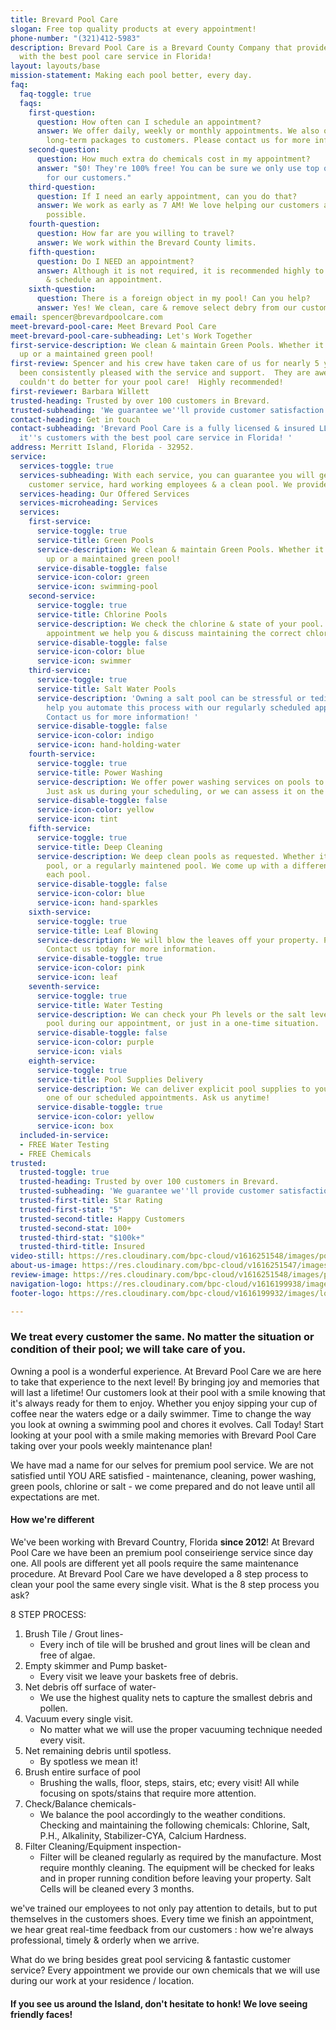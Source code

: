 ```yaml
---
title: Brevard Pool Care
slogan: Free top quality products at every appointment!
phone-number: "(321)412-5983"
description: Brevard Pool Care is a Brevard County Company that provides it's customers
  with the best pool care service in Florida!
layout: layouts/base
mission-statement: Making each pool better, every day.
faq:
  faq-toggle: true
  faqs:
    first-question:
      question: How often can I schedule an appointment?
      answer: We offer daily, weekly or monthly appointments. We also offer select
        long-term packages to customers. Please contact us for more information.
    second-question:
      question: How much extra do chemicals cost in my appointment?
      answer: "$0! They're 100% free! You can be sure we only use top quality products
        for our customers."
    third-question:
      question: If I need an early appointment, can you do that?
      answer: We work as early as 7 AM! We love helping our customers as early as
        possible.
    fourth-question:
      question: How far are you willing to travel?
      answer: We work within the Brevard County limits.
    fifth-question:
      question: Do I NEED an appointment?
      answer: Although it is not required, it is recommended highly to contact us
        & schedule an appointment.
    sixth-question:
      question: There is a foreign object in my pool! Can you help?
      answer: Yes! We clean, care & remove select debry from our customer's pools!
email: spencer@brevardpoolcare.com
meet-brevard-pool-care: Meet Brevard Pool Care
meet-brevard-pool-care-subheading: Let's Work Together
first-service-description: We clean & maintain Green Pools. Whether it's algae build
  up or a maintained green pool!
first-review: Spencer and his crew have taken care of us for nearly 5 years and we've
  been consistently pleased with the service and support.  They are awesome  and you
  couldn't do better for your pool care!  Highly recommended!
first-reviewer: Barbara Willett
trusted-heading: Trusted by over 100 customers in Brevard.
trusted-subheading: 'We guarantee we''ll provide customer satisfaction! '
contact-heading: Get in touch
contact-subheading: 'Brevard Pool Care is a fully licensed & insured LLC that provides
  it''s customers with the best pool care service in Florida! '
address: Merritt Island, Florida - 32952.
service:
  services-toggle: true
  services-subheading: With each service, you can guarantee you will get top notch
    customer service, hard working employees & a clean pool. We provide that.
  services-heading: Our Offered Services
  services-microheading: Services
  services:
    first-service:
      service-toggle: true
      service-title: Green Pools
      service-description: We clean & maintain Green Pools. Whether it's algae build
        up or a maintained green pool!
      service-disable-toggle: false
      service-icon-color: green
      service-icon: swimming-pool
    second-service:
      service-toggle: true
      service-title: Chlorine Pools
      service-description: We check the chlorine & state of your pool. During every
        appointment we help you & discuss maintaining the correct chlorine levels.
      service-disable-toggle: false
      service-icon-color: blue
      service-icon: swimmer
    third-service:
      service-toggle: true
      service-title: Salt Water Pools
      service-description: 'Owning a salt pool can be stressful or tedious. We can
        help you automate this process with our regularly scheduled appointments.
        Contact us for more information! '
      service-disable-toggle: false
      service-icon-color: indigo
      service-icon: hand-holding-water
    fourth-service:
      service-toggle: true
      service-title: Power Washing
      service-description: We offer power washing services on pools to all our customers!
        Just ask us during your scheduling, or we can assess it on the spot.
      service-disable-toggle: false
      service-icon-color: yellow
      service-icon: tint
    fifth-service:
      service-toggle: true
      service-title: Deep Cleaning
      service-description: We deep clean pools as requested. Whether it's an abandoned
        pool, or a regularly maintened pool. We come up with a different plan for
        each pool.
      service-disable-toggle: false
      service-icon-color: blue
      service-icon: hand-sparkles
    sixth-service:
      service-toggle: true
      service-title: Leaf Blowing
      service-description: We will blow the leaves off your property. Priced per sq/ft.
        Contact us today for more information.
      service-disable-toggle: true
      service-icon-color: pink
      service-icon: leaf
    seventh-service:
      service-toggle: true
      service-title: Water Testing
      service-description: We can check your Ph levels or the salt levels of your
        pool during our appointment, or just in a one-time situation.
      service-disable-toggle: false
      service-icon-color: purple
      service-icon: vials
    eighth-service:
      service-toggle: true
      service-title: Pool Supplies Delivery
      service-description: We can deliver explicit pool supplies to you, only during
        one of our scheduled appointments. Ask us anytime!
      service-disable-toggle: true
      service-icon-color: yellow
      service-icon: box
  included-in-service:
  - FREE Water Testing
  - FREE Chemicals
trusted:
  trusted-toggle: true
  trusted-heading: Trusted by over 100 customers in Brevard.
  trusted-subheading: 'We guarantee we''ll provide customer satisfaction! '
  trusted-first-title: Star Rating
  trusted-first-stat: "5"
  trusted-second-title: Happy Customers
  trusted-second-stat: 100+
  trusted-third-stat: "$100k+"
  trusted-third-title: Insured
video-still: https://res.cloudinary.com/bpc-cloud/v1616251548/images/pool-chlorine_ojrfrq.jpg
about-us-image: https://res.cloudinary.com/bpc-cloud/v1616251547/images/pool-chlorine-two_joeo7z.jpg
review-image: https://res.cloudinary.com/bpc-cloud/v1616251548/images/pool-salt_mtxhzg.jpg
navigation-logo: https://res.cloudinary.com/bpc-cloud/v1616199938/images/logoexpanded_icou0s.png
footer-logo: https://res.cloudinary.com/bpc-cloud/v1616199932/images/logo_jr9gmt.png

---
```

### We treat every customer the same. No matter the situation or condition of their pool; we will take care of you.

Owning a pool is a wonderful experience. At Brevard Pool Care we are here to take that experience to the next level! By bringing joy and memories that will last a lifetime! Our customers look at their pool with a smile knowing that it's always ready for them to enjoy. Whether you enjoy sipping your cup of coffee near the waters edge or a daily swimmer. Time to change the way you look at owning a swimming pool and chores it evolves. Call Today! Start looking at your pool with a smile making memories with Brevard Pool Care taking over your pools weekly maintenance plan! 

We have mad a name for our selves for premium pool service. We are not satisfied until YOU ARE satisfied - maintenance, cleaning, power washing, green pools, chlorine or salt - we come prepared and do not leave until all expectations are met.

#### How we're different

We've been working with Brevard Country, Florida **since 2012**! At Brevard Pool Care we have been an  premium pool conseirienge service since day one. All pools are different yet all pools require the same maintenance procedure. At Brevard Pool Care we have developed a 8 step process to clean your pool the same every single visit. What is the 8 step process you ask?

8 STEP PROCESS:

1. Brush Tile / Grout lines-
   * Every inch of tile will be brushed and grout lines will be clean and free of algae.
2. Empty skimmer and Pump basket-
   * Every visit we leave your baskets free of debris.
3. Net debris off surface of water-
   * We use the highest quality nets to capture the smallest debris and pollen.
4. Vacuum every single visit.
   * No matter what we will use the proper vacuuming technique needed every visit.
5. Net remaining debris until spotless.
   * By spotless we mean it!
6. Brush entire surface of pool 
   * Brushing the walls, floor, steps, stairs, etc; every visit! All while focusing on spots/stains that require more attention.
7. Check/Balance chemicals- 
   * We balance the pool accordingly to the weather conditions. Checking and maintaining the following chemicals: Chlorine, Salt, P.H., Alkalinity, Stabilizer-CYA, Calcium Hardness.
8. Filter Cleaning/Equipment inspection-  
   * Filter will be cleaned regularly as required by the manufacture. Most require monthly cleaning. The equipment will be checked for leaks and in proper running condition before leaving your property. Salt Cells will be cleaned every 3 months.

 we've trained our employees to not only pay attention to details, but to put themselves in the customers shoes. Every time we finish an appointment, we hear great real-time feedback from our customers : how we're always professional, timely & orderly when we arrive.

What do we bring besides great pool servicing & fantastic customer service?  Every appointment we provide our own chemicals that we will use during our work at your residence / location. 

#### If you see us around the Island, don't hesitate to honk! We love seeing friendly faces!